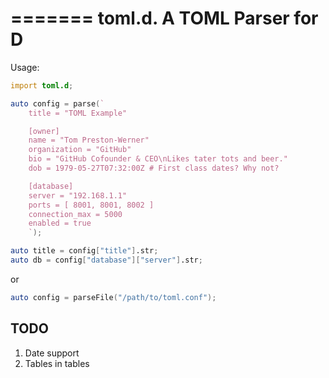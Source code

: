 =======
toml.d. A TOML Parser for D
============================

Usage:

```D
import toml.d;

auto config = parse(`
    title = "TOML Example"

    [owner]
    name = "Tom Preston-Werner"
    organization = "GitHub"
    bio = "GitHub Cofounder & CEO\nLikes tater tots and beer."
    dob = 1979-05-27T07:32:00Z # First class dates? Why not?

    [database]
    server = "192.168.1.1"
    ports = [ 8001, 8001, 8002 ]
    connection_max = 5000
    enabled = true
    `);

auto title = config["title"].str;
auto db = config["database"]["server"].str;
```

or

```D
auto config = parseFile("/path/to/toml.conf");
```

TODO
--------------

1) Date support
2) Tables in tables


